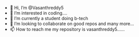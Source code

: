 - 👋 Hi, I’m @Vasanthreddy5
- 👀 I’m interested in coding....
- 🌱 I’m currently a student doing b-tech
- 💞️ I’m looking to collaborate on good repos and many more...
- 📫 How to reach me my repository is vasanthreddy5......

<!---
Vasanthreddy5/Vasanthreddy5 is a ✨ special ✨ repository because its `README.md` (this file) appears on your GitHub profile.
You can click the Preview link to take a look at your changes.
--->
